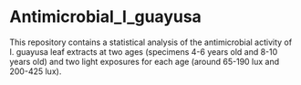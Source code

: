 # Antimicrobial_I_guayusa
This repository contains a statistical analysis of the antimicrobial activity of I. guayusa leaf extracts at two ages (specimens 4-6 years old and 8-10 years old) and two light exposures for each age (around 65-190 lux and 200-425 lux).
